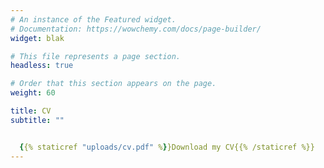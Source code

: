 ```yaml
---
# An instance of the Featured widget.
# Documentation: https://wowchemy.com/docs/page-builder/
widget: blak

# This file represents a page section.
headless: true

# Order that this section appears on the page.
weight: 60

title: CV
subtitle: ""


  {{% staticref "uploads/cv.pdf" %}}Download my CV{{% /staticref %}}
---
```

